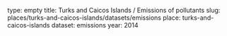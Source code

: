 type: empty
title: Turks and Caicos Islands / Emissions of pollutants
slug: places/turks-and-caicos-islands/datasets/emissions
place: turks-and-caicos-islands
dataset: emissions
year: 2014
